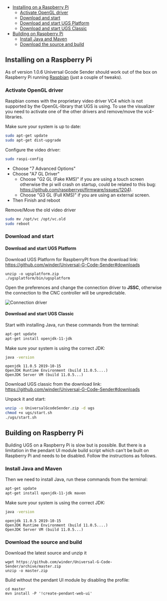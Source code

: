 * [Installing on a Raspberry Pi](#installing-on-a-raspberry-pi)
  * [Activate OpenGL driver](#activate-opengl-driver)
  * [Download and start](#download-and-start)
  * [Download and start UGS Platform](#download-and-start-ugs-platform)
  * [Download and start UGS Classic](#download-and-start-ugs-classic)
* [Building on Raspberry Pi](#building-on-raspberry-pi)
  * [Install Java and Maven](#install-java-and-maven)
  * [Download the source and build](#download-the-source-and-build)

## Installing on a Raspberry Pi
As of version 1.0.6 Universal Gcode Sender should work out of the box on Raspberry Pi running [Raspbian](https://www.raspberrypi.org/downloads/raspbian/) (just a couple of tweaks).

### Activate OpenGL driver
Raspbian comes with the proprietary video driver VC4 which is not supported by the OpenGL-library that UGS is using. To use the visualizer you need to activate one of the other drivers and remove/move the vc4-libraries.

Make sure your system is up to date:
```bash
sudo apt-get update
sudo apt-get dist-upgrade
```

Configure the video driver:
```bash
sudo raspi-config
```
* Choose "7 Advanced Options"
* Choose "A7 GL Driver"
  * Choose "G2 GL (Fake KMS)" if you are using a touch screen otherwise the pi will crash on startup, could be related to this bug: https://github.com/raspberrypi/firmware/issues/1204).
  * Choose "G3 GL (Full KMS)" if you are using an external screen.
* Then Finish and reboot

Remove/Move the old video driver
```bash
sudo mv /opt/vc /opt/vc.old
sudo reboot
```

### Download and start

#### Download and start UGS Platform

Download UGS Platform for RaspberryPI from the download link: https://github.com/winder/Universal-G-Code-Sender#downloads

```
unzip -o ugsplatform.zip
./ugsplatform/bin/ugsplatform
```

Open the preferences and change the connection driver to **JSSC**, otherwise the connection to the CNC controller will be unpredictable.

![Connection driver](https://user-images.githubusercontent.com/8962024/40659348-4a279b84-634e-11e8-91f6-19bcc6f0e16e.png)


#### Download and start UGS Classic

Start with installing Java, run these commands from the terminal: 
```bash
apt-get update
apt-get install openjdk-11-jdk
```

Make sure your system is using the correct JDK:
```bash
java -version
```

```
openjdk 11.0.5 2019-10-15
OpenJDK Runtime Environment (build 11.0.5....)
OpenJDK Server VM (build 11.0.5...)
```

Download UGS classic from the download link: https://github.com/winder/Universal-G-Code-Sender#downloads

Unpack it and start:
```bash
unzip -o UniversalGcodeSender.zip -d ugs
chmod +x ugs/start.sh
./ugs/start.sh
```

## Building on Raspberry Pi
Building UGS on a Raspberry Pi is slow but is possible. But there is a limitation in the pendant UI module build script which can't be built on Raspberry Pi and needs to be disabled. Follow the instructions as follows. 

### Install Java and Maven
Then we need to install Java, run these commands from the terminal: 
```bash
apt-get update
apt-get install openjdk-11-jdk maven
```

Make sure your system is using the correct JDK:
```bash
java -version
```

```
openjdk 11.0.5 2019-10-15
OpenJDK Runtime Environment (build 11.0.5....)
OpenJDK Server VM (build 11.0.5...)
```

### Download the source and build

Download the latest source and unzip it
```
wget https://github.com/winder/Universal-G-Code-Sender/archive/master.zip
unzip -o master.zip 
```

Build without the pendant UI module by disabling the profile:
```
cd master
mvn install -P '!create-pendant-web-ui'
```